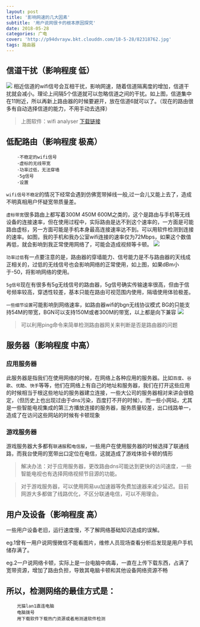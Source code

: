 ```yaml
---
layout: post
title: '影响网速的几大因素'
subtitle: '用户说网很卡的根本原因探究'
date: 2018-05-28
categories: 广电 
cover: 'http://p94dvrayw.bkt.clouddn.com/18-5-28/82318762.jpg'
tags: 路由器
---
```

 

## 信道干扰（影响程度 低）

![](http://p94dvrayw.bkt.clouddn.com/18-5-30/15355129.jpg)
相近信道的wifi信号会互相干扰，影响网速，随着信道隔离度的增加，信道干扰就会减小。理论上间隔5个信道就可以忽略信道之间的干扰。如上图，信道集中在11附近，所以再新上路由器的时候要避开，放在信道6就可以了。（现在的路由很多有自动选择信道的能力，不用手动去选择）
>上图软件：wifi analyser [下载链接](http://mobile.appchina.com/market/download/redirect?package=com.keuwl.wifi&channel=ext.cop.huajun&p=delivery)

## 低配路由（影响程度 极高）
```flow
	·不稳定的wifi信号
	·虚标的无线带宽
	·功率过低，无法穿墙
	·5g信号
	·设置
```

`wifi信号不稳定`的情况下经常会遇到仿佛宽带掉线一般,过一会儿又能上去了，造成不明真相用户怀疑宽带质量差。

`虚标带宽`很多路由上都写着300M 450M 600M之类的，这个是路由与手机等无线设备的连接速率，但在使用过程中，实际路由是达不到这个速率的，一方面是可能路由虚标，另一方面可能是手机本身最高连接速率达不到。可以用软件检测到连接的速率。如图，我的手机和我办公室wifi连接的速率仅为72Mbps，如果这个数值再低，就会影响到我正常使用网络了，可能会造成视频等卡顿。
 ![](http://p94dvrayw.bkt.clouddn.com/18-5-30/25775785.jpg)

`功率过低`有一点要注意的是，路由器的穿墙能力、信号能力是不与路由器的天线成正相关的，过低的无线信号也会影响网络的正常使用，如上图，如果dBm小于-50，将影响网络的使用。

`5g信号`现在有很多有5g无线信号的路由器，5g信号确实传输速率很高，但由于信号频率较高，穿透性较差，基本只能在路由可视范围内使用，隔墙使用体验极差。

`一些细节设置`可能影响到网络速率，如路由器wifi的bgn无线协议模式
BG的只能支持54M的带宽，BGN可以支持150M或者300M的带宽，以上都是向下兼容
![](http://p94dvrayw.bkt.clouddn.com/18-5-30/87158657.jpg)


>可以利用ping命令来简单检测路由器网关来判断是否是路由器的问题

## 服务器（影响程度 中高）

### 应用服务器

此服务器是指我们在使用网络的时候，在网络上各种应用的服务器。比如`百度`、`谷歌`、`优酷`、`快手`等等，他们在网络上有自己的地址和服务器，我们在打开这些应用的时候相当于根这些地址的服务器建立连接，一些大公司的服务器相对来讲会很稳定，（但历史上也出现过由于dns污染，百度打不开的时候）。而一些小网站，尤其是一些智能电视集成的第三方播放连接的服务器，服务质量较差，出口线路单一，造成了在访问这些网站的时候有卡顿现象
### 游戏服务器

游戏服务器大多都有`联通服`和`电信服`，一些用户在使用服务器的时候选择了联通线路，而我台使用的宽带出口定位在电信，这就造成了游戏体验卡顿的情形

>解决办法：对于应用服务器，更改路由dns可能达到更快的访问速度，一些智能电视也有选择网络视频节目源的功能。

>对于游戏服务器，可以使用网易uu加速器等免费加速器来减少延迟。目前网游大多都做了线路优化，不区分联通电信，可以不用理会。

## 用户及设备（影响程度 高）
一些用户设备老旧，运行速度慢，不了解网络基础知识造成的误解。

eg.1曾有一用户说网慢微信不能看图片，维修人员现场查看分析后发现是用户手机储存满了。

eg.2一户说网络卡顿，实际上是一台电脑中病毒，一直在上传下载东西，占满了宽带资源，增加了路由负担，导致其电脑卡顿和其他设备网络资源不畅


## 所以，检测网络的最佳方式是：

```flow
	光猫lan1直连电脑
	电脑拨号
	用下载软件下载热门资源或者用测速软件检测
```
